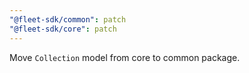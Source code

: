 ```yaml
---
"@fleet-sdk/common": patch
"@fleet-sdk/core": patch
---
```


Move `Collection` model from core to common package.
